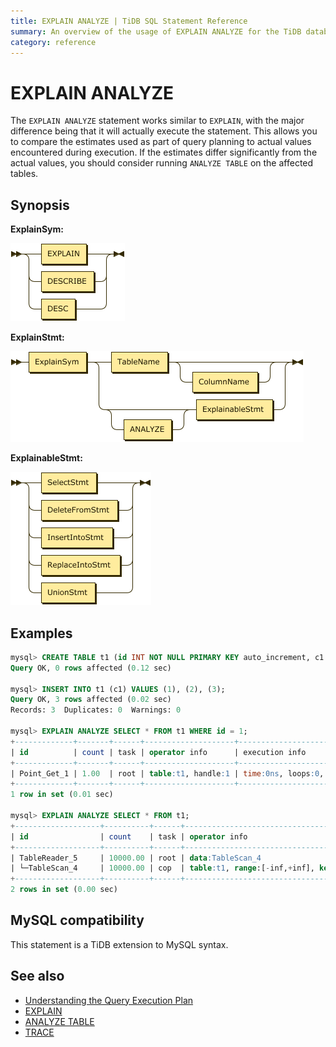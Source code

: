 ```yaml
---
title: EXPLAIN ANALYZE | TiDB SQL Statement Reference 
summary: An overview of the usage of EXPLAIN ANALYZE for the TiDB database.
category: reference
---
```


# EXPLAIN ANALYZE

The `EXPLAIN ANALYZE` statement works similar to `EXPLAIN`, with the major difference being that it will actually execute the statement. This allows you to compare the estimates used as part of query planning to actual values encountered during execution.  If the estimates differ significantly from the actual values, you should consider running `ANALYZE TABLE` on the affected tables.

## Synopsis

**ExplainSym:**

![ExplainSym](/media/sqlgram/ExplainSym.png)

**ExplainStmt:**

![ExplainStmt](/media/sqlgram/ExplainStmt.png)

**ExplainableStmt:**

![ExplainableStmt](/media/sqlgram/ExplainableStmt.png)

## Examples

```sql
mysql> CREATE TABLE t1 (id INT NOT NULL PRIMARY KEY auto_increment, c1 INT NOT NULL);
Query OK, 0 rows affected (0.12 sec)

mysql> INSERT INTO t1 (c1) VALUES (1), (2), (3);
Query OK, 3 rows affected (0.02 sec)
Records: 3  Duplicates: 0  Warnings: 0

mysql> EXPLAIN ANALYZE SELECT * FROM t1 WHERE id = 1;
+-------------+-------+------+--------------------+---------------------------+
| id          | count | task | operator info      | execution info            |
+-------------+-------+------+--------------------+---------------------------+
| Point_Get_1 | 1.00  | root | table:t1, handle:1 | time:0ns, loops:0, rows:0 |
+-------------+-------+------+--------------------+---------------------------+
1 row in set (0.01 sec)

mysql> EXPLAIN ANALYZE SELECT * FROM t1;
+-------------------+----------+------+-------------------------------------------------------------+----------------------------------+
| id                | count    | task | operator info                                               | execution info                   |
+-------------------+----------+------+-------------------------------------------------------------+----------------------------------+
| TableReader_5     | 10000.00 | root | data:TableScan_4                                            | time:931.759µs, loops:2, rows:3  |
| └─TableScan_4     | 10000.00 | cop  | table:t1, range:[-inf,+inf], keep order:false, stats:pseudo | time:0s, loops:0, rows:3         |
+-------------------+----------+------+-------------------------------------------------------------+----------------------------------+
2 rows in set (0.00 sec)
```

## MySQL compatibility

This statement is a TiDB extension to MySQL syntax.

## See also

* [Understanding the Query Execution Plan](/reference/performance/understanding-the-query-execution-plan.md)
* [EXPLAIN](/reference/sql/statements/explain.md)
* [ANALYZE TABLE](/reference/sql/statements/analyze-table.md)
* [TRACE](/reference/sql/statements/trace.md)
